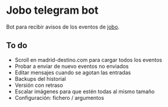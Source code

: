 # Jobo telegram bot

Bot para recibir avisos de los eventos de [jobo](https://madridcultura-jobo.shop.secutix.com/).

## To do

- Scroll en madrid-destino.com para cargar todos los eventos
- Probar a enviar de nuevo eventos no enviados
- Editar mensajes cuando se agotan las entradas
- Backups del historial
- Versión con retraso
- Escalar imágenes para que estén todas al mismo tamaño
- Configuración: fichero / argumentos
